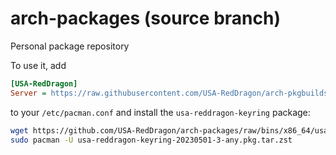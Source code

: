 # arch-packages (source branch)

Personal package repository

To use it, add

```ini
[USA-RedDragon]
Server = https://raw.githubusercontent.com/USA-RedDragon/arch-pkgbuilds/bins/$arch
```

to your `/etc/pacman.conf` and install the `usa-reddragon-keyring` package:

```bash
wget https://github.com/USA-RedDragon/arch-packages/raw/bins/x86_64/usa-reddragon-keyring-20230501-3-any.pkg.tar.zst
sudo pacman -U usa-reddragon-keyring-20230501-3-any.pkg.tar.zst
```
